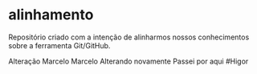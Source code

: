 # alinhamento
Repositório criado com a intenção de alinharmos nossos conhecimentos sobre a ferramenta Git/GitHub.

Alteração Marcelo
Marcelo Alterando novamente
Passei por aqui #Higor